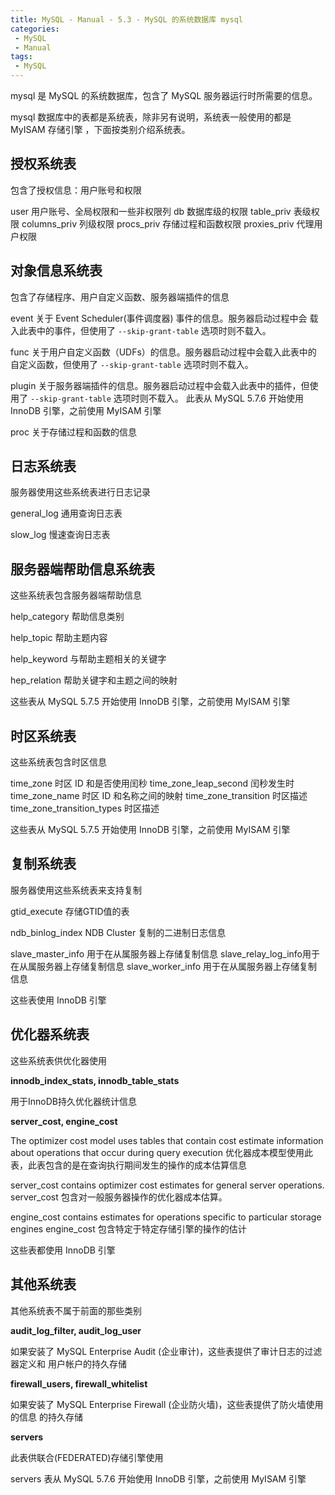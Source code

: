```yaml
---
title: MySQL - Manual - 5.3 - MySQL 的系统数据库 mysql
categories: 
 - MySQL
 - Manual
tags: 
 - MySQL
---
```


mysql 是 MySQL 的系统数据库，包含了 MySQL 服务器运行时所需要的信息。

<!--more-->

mysql 数据库中的表都是系统表，除非另有说明，系统表一般使用的都是 MyISAM 存储引擎
，下面按类别介绍系统表。 

## 授权系统表

包含了授权信息：用户账号和权限

user            用户账号、全局权限和一些非权限列
db              数据库级的权限
table_priv      表级权限
columns_priv    列级权限
procs_priv      存储过程和函数权限
proxies_priv    代理用户权限

## 对象信息系统表

包含了存储程序、用户自定义函数、服务器端插件的信息

event           关于 Event Scheduler(事件调度器) 事件的信息。服务器启动过程中会
                载入此表中的事件，但使用了 `--skip-grant-table` 选项时则不载入。

func            关于用户自定义函数（UDFs）的信息。服务器启动过程中会载入此表中的
                自定义函数，但使用了 `--skip-grant-table` 选项时则不载入。

plugin          关于服务器端插件的信息。服务器启动过程中会载入此表中的插件，但使
                用了 `--skip-grant-table` 选项时则不载入。
                此表从 MySQL 5.7.6 开始使用 InnoDB 引擎，之前使用 MyISAM 引擎

proc            关于存储过程和函数的信息

## 日志系统表

服务器使用这些系统表进行日志记录

general_log     通用查询日志表

slow_log        慢速查询日志表

## 服务器端帮助信息系统表

这些系统表包含服务器端帮助信息

help_category   帮助信息类别

help_topic      帮助主题内容

help_keyword    与帮助主题相关的关键字

hep_relation    帮助关键字和主题之间的映射

这些表从 MySQL 5.7.5 开始使用 InnoDB 引擎，之前使用 MyISAM 引擎

## 时区系统表

这些系统表包含时区信息

time_zone                       时区 ID 和是否使用闰秒
time_zone_leap_second           闰秒发生时
time_zone_name                  时区 ID 和名称之间的映射
time_zone_transition            时区描述
time_zone_transition_types      时区描述

这些表从 MySQL 5.7.5 开始使用 InnoDB 引擎，之前使用 MyISAM 引擎

## 复制系统表

服务器使用这些系统表来支持复制

gtid_execute        存储GTID值的表

ndb_binlog_index    NDB Cluster 复制的二进制日志信息

slave_master_info   用于在从属服务器上存储复制信息
slave_relay_log_info用于在从属服务器上存储复制信息
slave_worker_info   用于在从属服务器上存储复制信息

这些表使用 InnoDB 引擎

## 优化器系统表

这些系统表供优化器使用

**innodb_index_stats, innodb_table_stats**

用于InnoDB持久优化器统计信息

**server_cost, engine_cost**

The optimizer cost model uses tables that contain cost estimate information
about operations that occur during query execution
优化器成本模型使用此表，此表包含的是在查询执行期间发生的操作的成本估算信息

server_cost contains optimizer cost estimates for general server operations.
server_cost 包含对一般服务器操作的优化器成本估算。

engine_cost contains estimates for operations specific to particular storage engines
engine_cost 包含特定于特定存储引擎的操作的估计

这些表都使用 InnoDB 引擎

## 其他系统表

其他系统表不属于前面的那些类别

**audit_log_filter, audit_log_user**

如果安装了 MySQL Enterprise Audit (企业审计)，这些表提供了审计日志的过滤器定义和
用户帐户的持久存储

**firewall_users, firewall_whitelist**

如果安装了 MySQL Enterprise Firewall (企业防火墙)，这些表提供了防火墙使用的信息
的持久存储

**servers**

此表供联合(FEDERATED)存储引擎使用

servers 表从 MySQL 5.7.6 开始使用 InnoDB 引擎，之前使用 MyISAM 引擎
